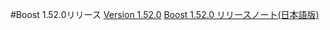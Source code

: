 #Boost 1.52.0リリース
[Version 1.52.0](http://www.boost.org/users/history/version_1_52_0.html)
[Boost 1.52.0 リリースノート(日本語版)](https://sites.google.com/site/boostjp/document/version/1_52_0)
